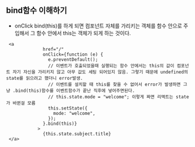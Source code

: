 ## bind함수 이해하기

- onClick bind(this)를 하게 되면 컴포넌트 자체를 가리키는 객체를 함수 안으로 주입해서 그 함수 안에서 this는 객체가 되게 하는 것이다.

  

``` react
 <a
              href="/"
              onClick={function (e) {
                e.preventDefault();
                // 이벤트가 호출되었을때 실행되는 함수 안에서는 this의 값이 컴포넌트 자기 자신을 가리키지 않고 아무 값도 세팅 되어있지 않음. 그렇기 때문에 undefined의 state를 읽으려고 했더니 error발생.
                // 이벤트를 설치할 때 this를 찾을 수 없어서 error가 발생하면 그냥 .bind(this)함수를 이벤트함수가 끝난 직후에 넣어주면된다.
                // this.state.mode = "welcome"; 이렇게 짜면 리액트는 state가 바뀐걸 모름
                this.setState({
                  mode: "welcome",
                });
              }.bind(this)}
            >
              {this.state.subject.title}
 </a>
```

